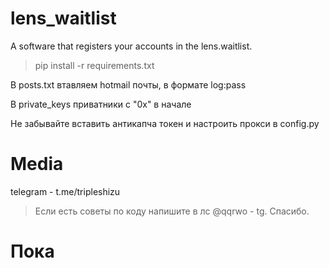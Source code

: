 # lens_waitlist
A software that registers your accounts in the lens.waitlist.

>pip install -r requirements.txt

В posts.txt втавляем hotmail почты, в формате log:pass

В private_keys приватники с "0x" в начале

Не забывайте вставить антикапча токен и настроить прокси в config.py

# Media
telegram - t.me/tripleshizu

> Если есть советы по коду напишите в лс @qqrwo - tg. Спасибо.

# Пока
